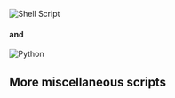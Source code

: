 ![Shell Script](https://img.shields.io/badge/shell_script-%23121011.svg?style=for-the-badge&logo=gnu-bash&logoColor=white)
#### and
![Python](https://img.shields.io/badge/python-3670A0?style=for-the-badge&logo=python&logoColor=ffdd54)
## More miscellaneous scripts
